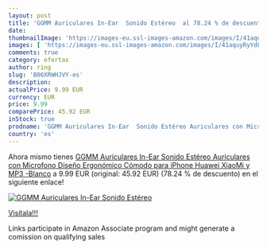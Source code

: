 ```yaml
---
layout: post
title: 'GGMM Auriculares In-Ear  Sonido Estéreo  al 78.24 % de descuento'
date: 
thumbnailImage: 'https://images-eu.ssl-images-amazon.com/images/I/41aquyRyYdL._SL200_.jpg'
images: [ 'https://images-eu.ssl-images-amazon.com/images/I/41aquyRyYdL._SL200_.jpg' ]
comments: true
category: ofertas
author: ring
slug: 'B06XRWHJVY-es'
description:
actualPrice: 9.99 EUR
currency: EUR
price: 9.99
comparePrice: 45.92 EUR
inStock: true
prodname: 'GGMM Auriculares In-Ear  Sonido Estéreo Auriculares con Microfono  Diseño Ergonómico Cómodo para iPhone  Huawei  XiaoMi y MP3 -Blanco'
country: 'es'
---
```


Ahora mismo tienes [GGMM Auriculares In-Ear  Sonido Estéreo Auriculares con Microfono  Diseño Ergonómico Cómodo para iPhone  Huawei  XiaoMi y MP3 -Blanco](https://www.amazon.es/dp/B06XRWHJVY/?tag=tolees-21) a 9.99 EUR (original: 45.92 EUR) (78.24 %  de descuento) en el siguiente enlace!

[![GGMM Auriculares In-Ear  Sonido Estéreo ](https://images-eu.ssl-images-amazon.com/images/I/41aquyRyYdL._SL200_.jpg)](https://www.amazon.es/dp/B06XRWHJVY/?tag=tolees-21)

[Visítala!!!](https://www.amazon.es/dp/B06XRWHJVY/?tag=tolees-21)

Links participate in Amazon Associate program and might generate a comission on qualifying sales
